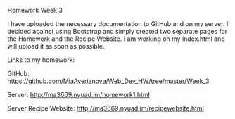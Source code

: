 Homework Week 3

I have uploaded the necessary documentation to GitHub and on my server. 
I decided against using Bootstrap and simply created two separate pages for the Homework and the Recipe Website. 
I am working on my index.html and will upload it as soon as possible. 

Links to my homework:

GitHub: https://github.com/MiaAverianova/Web_Dev_HW/tree/master/Week_3

Server: http://ma3669.nyuad.im/homework1.html

Server Recipe Website: http://ma3669.nyuad.im/recipewebsite.html
